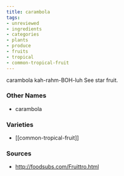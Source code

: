 ```yaml
---
title: carambola
tags:
- unreviewed
- ingredients
- categories
- plants
- produce
- fruits
- tropical
- common-tropical-fruit
---
```

carambola kah-rahm-BOH-luh See star fruit.

### Other Names

* carambola

### Varieties

* [[common-tropical-fruit]]

### Sources
* http://foodsubs.com/Fruittro.html
